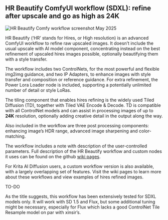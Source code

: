 ## HR Beautify ComfyUI workflow (SDXL): refine after upscale and go as high as 24K

![HR Beautify Comfy workflow screenshot May 2025](https://github.com/user-attachments/assets/ae10f6a6-fc89-4842-88e4-d3137ec0266d)

HR Beautify (‘HR’ stands for Hires, or High resolution) is an advanced ComfyUI workflow to refine raw upscaled images. It doesn’t include the usual upscale with AI model component, concentrating instead on the best refinement of upscaled hires images possible, optionally beautifying them with a style transfer.

The workflow includes two ControlNets, for the most powerful and flexible img2img guidance, and two IP Adapters, to enhance images with style transfer and composition or reference guidance. For extra refinement, the Power Lora Loader node is included, supporting a potentially unlimited number of detail or style LoRas.

The tiling component that enables hires refining is the widely used Tiled Diffusion (TD), together with Tiled VAE Encode & Decode. TD is compatible with all ControlNet models and can assist in processing images of up to **24K** resolution, optionally adding creative detail in the output along the way. 

Also included in the workflow are three post processing components: enhancing image’s HDR range, advanced image sharpening and color-matching.

The workflow includes a note with description of the user-controlled parameters. Full description of the HR Beautify workflow and custom nodes it uses can be found on the github [wiki pages](https://github.com/minsky91/HR-Beautify-workflow/wiki/HR-Beautify-ComfyUI-workflow/).  

For Krita AI Diffusion users, a custom workflow version is also available, with a largely overlapping set of features. Visit the wiki pages to learn more about these workflows and view examples of hires refined images.

TO-DO

As the title suggests, this workflow has been extensively tested for SDXL models only. It will work with SD 1.5 and Flux, but some additional tuning might be necessary, especially for Flux which lacks a good ControlNet Tile Resample model on par with xinsir’s.

